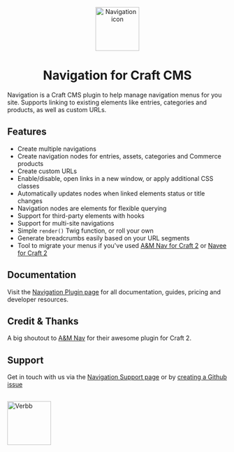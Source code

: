 <p align="center"><img src="https://verbb.imgix.net/plugins/navigation/navigation-icon.svg" width="100" height="100" alt="Navigation icon"></p>
<h1 align="center">Navigation for Craft CMS</h1>

Navigation is a Craft CMS plugin to help manage navigation menus for you site. Supports linking to existing elements like entries, categories and products, as well as custom URLs.

## Features
- Create multiple navigations
- Create navigation nodes for entries, assets, categories and Commerce products
- Create custom URLs
- Enable/disable, open links in a new window, or apply additional CSS classes
- Automatically updates nodes when linked elements status or title changes
- Navigation nodes are elements for flexible querying
- Support for third-party elements with hooks
- Support for multi-site navigations
- Simple `render()` Twig function, or roll your own
- Generate breadcrumbs easily based on your URL segments
- Tool to migrate your menus if you've used [A&M Nav for Craft 2](https://github.com/am-impact/amnav) or [Navee for Craft 2](https://github.com/fromtheoutfit/navee)

## Documentation
Visit the [Navigation Plugin page](https://verbb.io/craft-plugins/navigation) for all documentation, guides, pricing and developer resources.

## Credit & Thanks
A big shoutout to [A&M Nav](https://github.com/am-impact/amnav) for their awesome plugin for Craft 2.

## Support
Get in touch with us via the [Navigation Support page](https://verbb.io/craft-plugins/navigation/support) or by [creating a Github issue](/verbb/navigation/issues)

<h2></h2>

<a href="https://verbb.io" target="_blank">
    <img width="100" src="https://verbb.io/assets/img/verbb-pill.svg" alt="Verbb">
</a>
